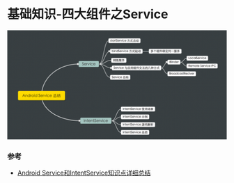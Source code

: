 # 基础知识-四大组件之Service

![](..\images\e0bc34c81801cb935a681114d9a8a6a7.png)

### 参考

* [Android Service和IntentService知识点详细总结](https://juejin.im/post/5914431944d904006c3fae59)